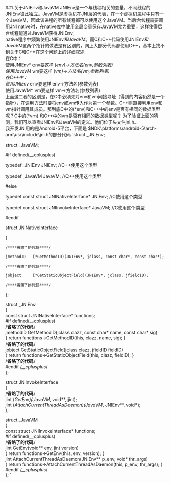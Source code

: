 ##1.关于JNIEnv和JavaVM
JNIEnv是一个与线程相关的变量，不同线程的JNIEnv彼此独立。JavaVM是虚拟机在JNI层的代表，在一个虚拟机进程中只有一个JavaVM，因此该进程的所有线程都可以使用这个JavaVM。当后台线程需要调用JNI native时，在native库中使用全局变量保存JavaVM尤为重要，这样使得后台线程能通过JavaVM获得JNIEnv。  
native程序中频繁使用JNIEnv*和JavaVM*。而C和C++代码使用JNIEnv*和JavaVM*这两个指针的做法是有区别的，网上大部分代码都使用C++，基本上找不到关于C和C++在这个问题上的详细叙述.  
在C中：  
使用JNIEnv* env要这样      (*env)->方法名(env,参数列表)  
使用JavaVM* vm要这样       (*vm)->方法名(vm,参数列表)  
在C++中：  
使用JNIEnv* env要这样      env->方法名(参数列表)  
使用JavaVM* vm要这样       vm->方法名(参数列表)  
上面这二者的区别是，在C中必须先对env和vm间接寻址（得到的内容仍然是一个指针），在调用方法时要将env或vm传入作为第一个参数。C++则直接利用env和vm指针调用其成员。那到底C中的(*env)和C++中的env是否有相同的数据类型呢？C中的(*vm) 和C++中的vm是否有相同的数据类型呢？
为了验证上面的猜测，我们可以查看JNIEnv和JavaVM的定义。他们位于头文件jni.h。  
我开发JNI用的是Android-5平台，下面是 $NDK\platforms\android-5\arch-arm\usr\include\jni.h的部分代码
`struct _JNIEnv;  
  
struct _JavaVM;  
  
#if defined(__cplusplus)  
  
typedef _JNIEnv JNIEnv;                                 //C++使用这个类型  
  
typedef _JavaVM JavaVM;                                 //C++使用这个类型  
  
#else  
  
typedef const struct JNINativeInterface* JNIEnv;        //C使用这个类型  
  
typedef const struct JNIInvokeInterface* JavaVM;        //C使用这个类型  
  
#endif  
  
struct JNINativeInterface  
  
{  
  
    /****省略了的代码****/  
  
    jmethodID   (*GetMethodID)(JNIEnv*, jclass, const char*, const char*);  
  
    /****省略了的代码****/  
  
    jobject     (*GetStaticObjectField)(JNIEnv*, jclass, jfieldID);  
  
    /****省略了的代码****/  
  
};  
  
struct _JNIEnv  
{  
    const struct JNINativeInterface* functions;  
    #if defined(__cplusplus)  
    /****省略了的代码****/  
    jmethodID GetMethodID(jclass clazz, const char* name, const char* sig)  
    { return functions->GetMethodID(this, clazz, name, sig); }  
    /****省略了的代码****/  
    jobject GetStaticObjectField(jclass clazz, jfieldID fieldID)  
    { return functions->GetStaticObjectField(this, clazz, fieldID); }  
    /****省略了的代码****/  
    #endif /*__cplusplus*/  
};  
  
struct JNIInvokeInterface  
{  
     /****省略了的代码****/  
    jint (*GetEnv)(JavaVM*, void**, jint);  
    jint (*AttachCurrentThreadAsDaemon)(JavaVM*, JNIEnv**, void*);  
};  
  
struct _JavaVM  
{  
    const struct JNIInvokeInterface* functions;  
    #if defined(__cplusplus)  
    /****省略了的代码****/  
    jint GetEnv(void** env, jint version)  
    { return functions->GetEnv(this, env, version); }  
    jint AttachCurrentThreadAsDaemon(JNIEnv** p_env, void* thr_args)  
    { return functions->AttachCurrentThreadAsDaemon(this, p_env, thr_args); }  
    #endif /*__cplusplus*/  
};  `
